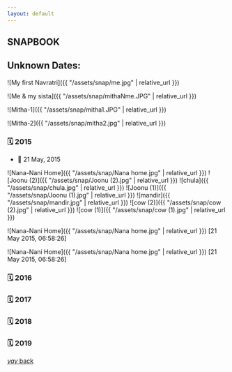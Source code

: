 ```yaml
---
layout: default
---
```


## SNAPBOOK

## Unknown Dates:
![My first Navratri]({{ "/assets/snap/me.jpg" | relative_url }})

![Me & my sista]({{ "/assets/snap/mithaNme.JPG" | relative_url }})

![Mitha-1]({{ "/assets/snap/mitha1.JPG" | relative_url }})

![Mitha-2]({{ "/assets/snap/mitha2.jpg" | relative_url }})

### 🗓 2015

* 📅 21 ‎May, 2015

![Nana-Nani Home]({{ "/assets/snap/Nana home.jpg" | relative_url }})
![Joonu (2)]({{ "/assets/snap/Joonu (2).jpg" | relative_url }})
![chula]({{ "/assets/snap/chula.jpg" | relative_url }})
![Joonu (1)]({{ "/assets/snap/Joonu (1).jpg" | relative_url }})
![mandir]({{ "/assets/snap/mandir.jpg" | relative_url }})
![cow (2)]({{ "/assets/snap/cow (2).jpg" | relative_url }}) 
![cow (1)]({{ "/assets/snap/cow (1).jpg" | relative_url }}) 

![Nana-Nani Home]({{ "/assets/snap/Nana home.jpg" | relative_url }}) [21 ‎May ‎2015, ‏‎06:58:26]

![Nana-Nani Home]({{ "/assets/snap/Nana home.jpg" | relative_url }}) [21 ‎May ‎2015, ‏‎06:58:26]


### 🗓 2016

### 🗓 2017

### 🗓 2018

### 🗓 2019












































































































[_yay_ back](https://srterm.github.io/srt/blog.html)
